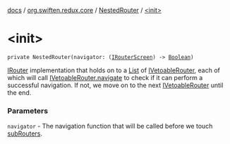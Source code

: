 [docs](../../index.md) / [org.swiften.redux.core](../index.md) / [NestedRouter](index.md) / [&lt;init&gt;](./-init-.md)

# &lt;init&gt;

`private NestedRouter(navigator: (`[`IRouterScreen`](../-i-router-screen.md)`) -> `[`Boolean`](https://kotlinlang.org/api/latest/jvm/stdlib/kotlin/-boolean/index.html)`)`

[IRouter](../-i-router/index.md) implementation that holds on to a [List](https://kotlinlang.org/api/latest/jvm/stdlib/kotlin.collections/-list/index.html) of [IVetoableRouter](../-i-vetoable-router/index.md), each of which will
call [IVetoableRouter.navigate](../-i-vetoable-router/navigate.md) to check if it can perform a successful navigation. If not, we
move on to the next [IVetoableRouter](../-i-vetoable-router/index.md) until the end.

### Parameters

`navigator` - The navigation function that will be called before we touch [subRouters](sub-routers.md).